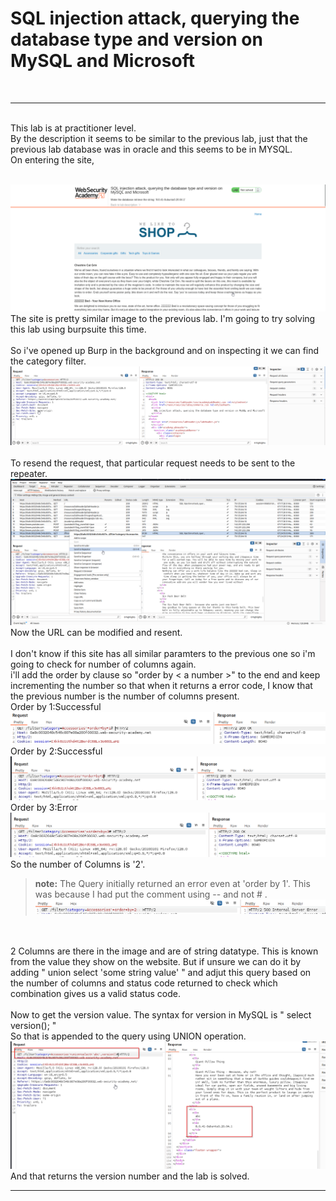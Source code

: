 #  SQL injection attack, querying the database type and version on MySQL and Microsoft  
<br>
<hr>
<br>
This lab is at practitioner level.<br>
By the description it seems to be similar to the previous lab, just that the previous lab database was in oracle and this seems to be in MYSQL.

<br>
On entering the site, 
<br><br>

![alt text](<images/SQL injection attack, querying the database type and version on MySQL and Microsoft_1.png>)
The site is pretty similar image to the previous lab. I'm going to try solving this lab using burpsuite this time.<br><br>
So i've opened up Burp in the background and on inspecting it we can find the category filter.
![alt text](<images/SQL injection attack, querying the database type and version on MySQL and Microsoft_2.png>)
<br><br>
To resend the request, that particular request needs to be sent to the repeater. 
![alt text](<images/SQL injection attack, querying the database type and version on MySQL and Microsoft_3.png>)
<br>
Now the URL can be modified and resent.<br><br>
I don't know if this site has all similar paramters to the previous one so i'm going to check for number of columns again.<br>
i'll add the order by clause so "order by < a number >" to the end and keep incrementing the number so that when it returns a error code, I know that the previous number is the number of columns present.<br>
Order by 1:Successful<br>
![alt text](<images/SQL injection attack, querying the database type and version on MySQL and Microsoft_4.png>)
Order by 2:Successful<br>
![alt text](<images/SQL injection attack, querying the database type and version on MySQL and Microsoft_5.png>)
Order by 3:Error<br>
![alt text](<images/SQL injection attack, querying the database type and version on MySQL and Microsoft_6.png>)
<br>So the number of Columns is '2'.
    
> **note:** The Query initially returned an error even at 'order by 1'. This was because I had put the comment using -- and not # .         
![alt text](<images/SQL injection attack, querying the database type and version on MySQL and Microsoft_7.png>)

<br><br>
2 Columns are there in the image and are of string datatype. This is known from the value they show on the website.  But if unsure we can do it by adding " union select 'some string value' " and adjut this query based on the number of columns and status code returned to check which combination gives us a valid status code.<br><br>
Now to get the version value. The syntax for version in MySQL is " select version(); " <br>
So that is appended to the query using UNION operation.<br>
![alt text](<images/SQL injection attack, querying the database type and version on MySQL and Microsoft_8.png>)
And that returns the version number and the lab is solved.
<br><hr>
